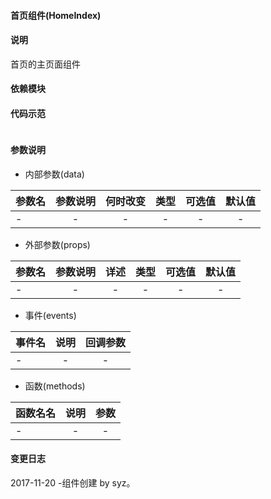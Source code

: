 #### 首页组件(HomeIndex)
#### 说明
首页的主页面组件

#### 依赖模块


#### 代码示范
```vue

```

#### 参数说明
+ 内部参数(data)

| 参数名| 参数说明| 何时改变|类型|可选值|默认值|
| - |:-:|:-:|:-:|:-:|:-:|
| -| - | - |-|-|-|

+ 外部参数(props)

| 参数名| 参数说明| 详述|类型|可选值|默认值|
| - |:-:|:-:|:-:|:-:|:-:|
|-|-|-|-|-|-|

+ 事件(events)

| 事件名| 说明| 回调参数 |
| - |:-:|:-:|
|- |- |- |

+ 函数(methods)

| 函数名名| 说明| 参数 |
| - |:-:|:-:|
|- |- |- |

#### 变更日志

2017-11-20 -组件创建 by syz。